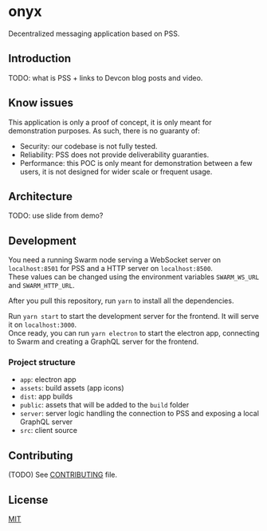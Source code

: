# onyx

Decentralized messaging application based on PSS.

## Introduction

TODO: what is PSS + links to Devcon blog posts and video.

## Know issues

This application is only a proof of concept, it is only meant for demonstration purposes. As such, there is no guaranty of:

- Security: our codebase is not fully tested.
- Reliability: PSS does not provide deliverability guaranties.
- Performance: this POC is only meant for demonstration between a few users, it is not designed for wider scale or frequent usage.

## Architecture

TODO: use slide from demo?

## Development

You need a running Swarm node serving a WebSocket server on `localhost:8501` for PSS and a HTTP server on `localhost:8500`.  
These values can be changed using the environment variables `SWARM_WS_URL` and `SWARM_HTTP_URL`.

After you pull this repository, run `yarn` to install all the dependencies.

Run `yarn start` to start the development server for the frontend. It will serve it on `localhost:3000`.  
Once ready, you can run `yarn electron` to start the electron app, connecting to Swarm and creating a GraphQL server for the frontend.

### Project structure

- `app`: electron app
- `assets`: build assets (app icons)
- `dist`: app builds
- `public`: assets that will be added to the `build` folder
- `server`: server logic handling the connection to PSS and exposing a local GraphQL server
- `src`: client source

## Contributing

(TODO) See [CONTRIBUTING](CONTRIBUTING.md) file.

## License

[MIT](LICENSE)
